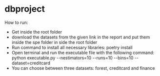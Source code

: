 # dbproject
How to run: 

- Get inside the root folder 
- download the datasets from the given link in the report and put them inside the spe folder in side the root folder
- Run command to install all necessary libraries: poetry install
- Open terminal and run the executable file with the following command: 
  python executable.py --nestimators=10 --runs=10 --bins=10 --dataset=creditcard
- You can choose between three datasets: forest, creditcard and finance
